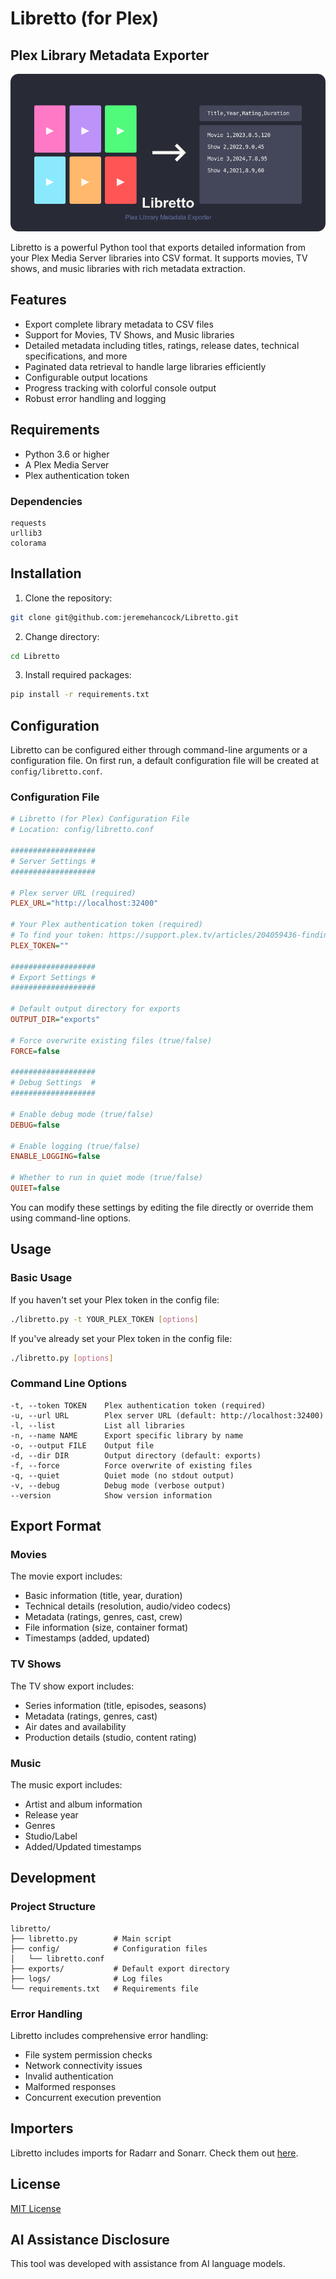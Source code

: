 # Libretto (for Plex)

## Plex Library Metadata Exporter

![Libretto](https://raw.githubusercontent.com/jeremehancock/Libretto/main/images/thumbnails/libretto-thumbnail.png "Libretto")

Libretto is a powerful Python tool that exports detailed information from your Plex Media Server libraries into CSV format. It supports movies, TV shows, and music libraries with rich metadata extraction.

## Features

- Export complete library metadata to CSV files
- Support for Movies, TV Shows, and Music libraries
- Detailed metadata including titles, ratings, release dates, technical specifications, and more
- Paginated data retrieval to handle large libraries efficiently
- Configurable output locations
- Progress tracking with colorful console output
- Robust error handling and logging

## Requirements

- Python 3.6 or higher
- A Plex Media Server
- Plex authentication token

### Dependencies

```
requests
urllib3
colorama
```

## Installation

1. Clone the repository:
```bash
git clone git@github.com:jeremehancock/Libretto.git
```

2. Change directory:
```bash
cd Libretto
```

3. Install required packages:
```bash
pip install -r requirements.txt
```

## Configuration

Libretto can be configured either through command-line arguments or a configuration file. On first run, a default configuration file will be created at `config/libretto.conf`.

### Configuration File
```ini
# Libretto (for Plex) Configuration File
# Location: config/libretto.conf

###################
# Server Settings #
###################

# Plex server URL (required)
PLEX_URL="http://localhost:32400"

# Your Plex authentication token (required)
# To find your token: https://support.plex.tv/articles/204059436-finding-an-authentication-token-x-plex-token/
PLEX_TOKEN=""

###################
# Export Settings #
###################

# Default output directory for exports
OUTPUT_DIR="exports"

# Force overwrite existing files (true/false)
FORCE=false

###################
# Debug Settings  #
###################

# Enable debug mode (true/false)
DEBUG=false

# Enable logging (true/false)
ENABLE_LOGGING=false

# Whether to run in quiet mode (true/false)
QUIET=false
```

You can modify these settings by editing the file directly or override them using command-line options.

## Usage

### Basic Usage

If you haven't set your Plex token in the config file:
```bash
./libretto.py -t YOUR_PLEX_TOKEN [options]
```

If you've already set your Plex token in the config file:
```bash
./libretto.py [options]
```

### Command Line Options

```
-t, --token TOKEN    Plex authentication token (required)
-u, --url URL        Plex server URL (default: http://localhost:32400)
-l, --list           List all libraries
-n, --name NAME      Export specific library by name
-o, --output FILE    Output file
-d, --dir DIR        Output directory (default: exports)
-f, --force          Force overwrite of existing files
-q, --quiet          Quiet mode (no stdout output)
-v, --debug          Debug mode (verbose output)
--version            Show version information
```

## Export Format

### Movies
The movie export includes:
- Basic information (title, year, duration)
- Technical details (resolution, audio/video codecs)
- Metadata (ratings, genres, cast, crew)
- File information (size, container format)
- Timestamps (added, updated)

### TV Shows
The TV show export includes:
- Series information (title, episodes, seasons)
- Metadata (ratings, genres, cast)
- Air dates and availability
- Production details (studio, content rating)

### Music
The music export includes:
- Artist and album information
- Release year
- Genres
- Studio/Label
- Added/Updated timestamps

## Development

### Project Structure
```
libretto/
├── libretto.py        # Main script
├── config/            # Configuration files
│   └── libretto.conf
├── exports/           # Default export directory
├── logs/              # Log files
└── requirements.txt   # Requirements file
```

### Error Handling

Libretto includes comprehensive error handling:
- File system permission checks
- Network connectivity issues
- Invalid authentication
- Malformed responses
- Concurrent execution prevention

## Importers

Libretto includes imports for Radarr and Sonarr. Check them out [here](https://github.com/jeremehancock/Libretto/tree/main/importers#importer-scripts-for-libretto).

## License

[MIT License](LICENSE)

## AI Assistance Disclosure

This tool was developed with assistance from AI language models.